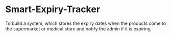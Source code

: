 # Smart-Expiry-Tracker
To build a system, which stores the expiry dates when the products come to the supermarket or medical store and notify the admin if it is expiring
